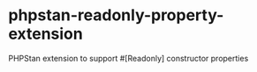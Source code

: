 # phpstan-readonly-property-extension
PHPStan extension to support #[Readonly] constructor properties
